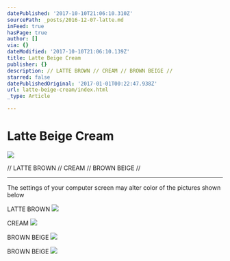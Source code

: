 ```yaml
---
datePublished: '2017-10-10T21:06:10.310Z'
sourcePath: _posts/2016-12-07-latte.md
inFeed: true
hasPage: true
author: []
via: {}
dateModified: '2017-10-10T21:06:10.139Z'
title: Latte Beige Cream
publisher: {}
description: // LATTE BROWN // CREAM // BROWN BEIGE //
starred: false
datePublishedOriginal: '2017-01-01T00:22:47.938Z'
url: latte-beige-cream/index.html
_type: Article

---
```

# Latte Beige Cream
![](https://the-grid-user-content.s3-us-west-2.amazonaws.com/3280fc27-8357-483b-b46f-810b5f45ddcc.jpg)

// LATTE BROWN // CREAM // BROWN BEIGE //

---

The settings of your computer screen may alter color of the pictures shown below

LATTE BROWN
![](https://the-grid-user-content.s3-us-west-2.amazonaws.com/bed63abd-8d05-45cb-9eb3-2a9f91b5fe4e.jpg)

CREAM
![](https://the-grid-user-content.s3-us-west-2.amazonaws.com/d6e51d33-1a6f-4067-aa79-f7bb248a6133.jpg)

BROWN BEIGE
![](https://the-grid-user-content.s3-us-west-2.amazonaws.com/ffda2f2d-0a3a-45fa-be5e-2960bba36a0f.jpg)

BROWN BEIGE
![](https://the-grid-user-content.s3-us-west-2.amazonaws.com/8489d24f-fefe-4429-8112-880abda031dc.jpg)